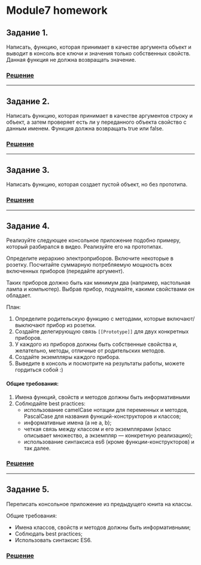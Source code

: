 # Module7 homework

## Задание 1.

Написать, функцию, которая принимает в качестве аргумента объект и выводит в консоль все ключи и значения только собственных свойств. Данная функция не должна возвращать значение.

### [Решение](./task_1.js)

------------------------------------------------

## Задание 2.

Написать функцию, которая принимает в качестве аргументов строку и объект, а затем проверяет есть ли у переданного объекта свойство с данным именем. Функция должна возвращать true или false.

### [Решение](./task_2.js)

------------------------------------------------

## Задание 3.

Написать функцию, которая создает пустой объект, но без прототипа.

### [Решение](./task_3.js)

------------------------------------------------

## Задание 4.

Реализуйте следующее консольное приложение подобно примеру, который разбирался в видео. Реализуйте его на прототипах.

Определите иерархию электроприборов. Включите некоторые в розетку. Посчитайте суммарную потребляемую мощность всех включенных приборов (передайте аргумент).

Таких приборов должно быть как минимум два (например, настольная лампа и компьютер). Выбрав прибор, подумайте, какими свойствами он обладает.

План:

1. Определите родительскую функцию с методами, которые включают/выключают прибор из розетки.
2. Создайте делегирующую связь `[[Prototype]]` для двух конкретных приборов.
3. У каждого из приборов должны быть собственные свойства и, желательно, методы, отличные от родительских методов.
4. Создайте экземпляры каждого прибора.
5. Выведите в консоль и посмотрите на результаты работы, можете гордиться собой :)

#### Общие требования:

1. Имена функций, свойств и методов должны быть информативными
2. Соблюдайте best practices:
   * использование camelCase нотации для переменных и методов, PascalCase для названия функций-конструкторов и классов;
   * информативные имена (а не a, b); 
   * четкая связь между классом и его экземплярами (класс описывает множество, а экземпляр — конкретную реализацию);
   * использование синтаксиса es6 (кроме функции-конструкторов) и так далее.

### [Решение](./task_4.js)

------------------------------------------------

## Задание 5.

Переписать консольное приложение из предыдущего юнита на классы.

Общие требования:

* Имена классов, свойств и методов должны быть информативными;
* Соблюдать best practices;
* Использовать синтаксис ES6.

### [Решение](./task_5.js)